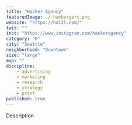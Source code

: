 ```yaml
---
title: "Hacker Agency"
featuredImage: ./-hamburgers.png
website: "https://hal2l.com/"
twit: ""
inst: "https://www.instagram.com/hackeragency"
category: "H"
city: "Seattle"
neighborhood: "Downtown"
size: "large"
map: ""
discipline:
    - advertising
    - marketing
    - research
    - strategy
    - print
published: true
---
```


Description
